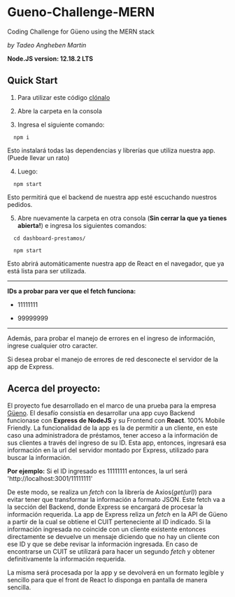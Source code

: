 # Gueno-Challenge-MERN
 Coding Challenge for Güeno using the MERN stack

_by Tadeo Angheben Martin_

 __Node.JS version: 12.18.2 LTS__

## Quick Start

1. Para utilizar este código [clónalo](https://github.com/tadeoangh/Gueno-Challenge-MERN.git)

2. Abre la carpeta en la consola

3. Ingresa el siguiente comando:

```
  npm i
```

Esto instalará todas las dependencias y librerías que utiliza nuestra app. (Puede llevar un rato)

4. Luego:

```
  npm start
```
Esto permitirá que el backend de nuestra app esté escuchando nuestros pedidos.

5. Abre nuevamente la carpeta en otra consola (__Sin cerrar la que ya tienes abierta!__) e ingresa los siguientes comandos:

```
  cd dashboard-prestamos/
```
```
  npm start
```

  Esto abrirá automáticamente nuestra app de React en el navegador, que ya está lista para ser utilizada.
  
  ****
  
  __IDs a probar para ver que el fetch funciona:__
  
  + 11111111
  
  + 99999999
  
  ****
  
  Además, para probar el manejo de errores en el ingreso de información, ingrese cualquier otro caracter.
  
  Si desea probar el manejo de errores de red desconecte el servidor de la app de Express.

## Acerca del proyecto:

El proyecto fue desarrollado en el marco de una prueba para la empresa [Güeno](https://gueno.com/). El desafío consistía en desarrollar una app cuyo Backend funcionase con **Express de NodeJS** y su Frontend con **React**. 100% Mobile Friendly.
La funcionalidad de la app es la de permitir a un cliente, en este caso una administradora de préstamos, tener acceso a la información de sus clientes a través del ingreso de su ID. Esta app, entonces, ingresará esa información en la url del servidor montado por Express, utilizado para buscar la información.

__Por ejemplo:__ Si el ID ingresado es 11111111 entonces, la url será 'http://localhost:3001/11111111'

De este modo, se realiza un _fetch_ con la librería de Axios(_get(url)_) para evitar tener que transformar la información a formato JSON. Este fetch va a la sección del Backend, donde Express se encargará de procesar la información requerida. La app de Express reliza un _fetch_ en la API de Güeno a partir de la cual se obtiene el CUIT perteneciente al ID indicado. Si la información ingresada no coincide con un cliente existente entonces directamente se devuelve un mensaje diciendo que no hay un cliente con ese ID y que se debe revisar la información ingresada. En caso de encontrarse un CUIT se utilizará para hacer un segundo _fetch_ y obtener definitivamente la información requerida.

La misma será procesada por la app y se devolverá en un formato legible y sencillo para que el front de React lo disponga en pantalla de manera sencilla.
